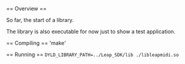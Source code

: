 == Overview ==

So far, the start of a library.

The library is also executable for now just to show a test application.

== Compiling ==
'make'

== Running ==
`DYLD_LIBRARY_PATH=../Leap_SDK/lib ./libleapmidi.so`

